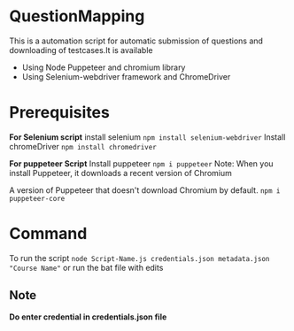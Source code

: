# QuestionMapping

This is a automation script for automatic submission of questions and downloading of testcases.It is available 

 - Using Node Puppeteer and chromium library
 - Using Selenium-webdriver framework and ChromeDriver

# Prerequisites

**For Selenium script**
	 install selenium `npm install selenium-webdriver`
	 Install chromeDriver `npm install chromedriver`


**For puppeteer Script**
Install puppeteer `npm i puppeteer`
Note: When you install Puppeteer, it downloads a recent version of Chromium

A version of Puppeteer that doesn't download Chromium by default.
 `npm i puppeteer-core`

# Command
To run the script 
`node Script-Name.js credentials.json metadata.json "Course Name"`
or 
run the bat file with edits

## Note
**Do enter credential in credentials.json file**
